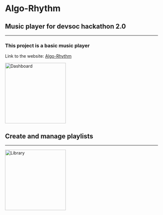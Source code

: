 # Algo-Rhythm
## Music player for devsoc hackathon 2.0
---

### This project is a basic music player
Link to the website: [Algo-Rhythm](algo-rhythm.herokuapp.com)

<img src="/images/dash.jpg" alt="Dashboard" width="200"/>

## Create and manage playlists
---

<img src="/images/lib.jpg" alt="Library" width="200"/>

